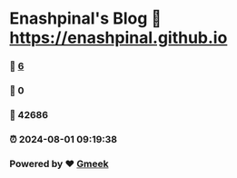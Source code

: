 # Enashpinal's Blog :link: https://enashpinal.github.io 
### :page_facing_up: [6](https://enashpinal.github.io/tag.html) 
### :speech_balloon: 0 
### :hibiscus: 42686 
### :alarm_clock: 2024-08-01 09:19:38 
### Powered by :heart: [Gmeek](https://github.com/Meekdai/Gmeek)
